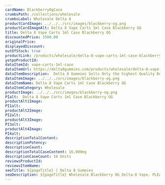 ```yaml
---
cardName: BlackberryOgCase
crumbsPath: /collections/wholesale
crumbsLabel: Wholesale Delta 8
productCardImage: ../../../src/images/blackberry-og.png
productCardImageAlt: Delta 8 Vape Carts 1ml Case Blackberry OG
title: Delta 8 Vape Carts 1ml Case Blackberry OG
discountedPrice: 1500.00
originalPrice:
displayedDiscount: 
outOfStock: true
productLink: /products/wholesale/delta-8-vape-carts-1ml-case-blackberry-og
yotpoProductId: 
dataItemId: vape-carts-1ml-case
dataItemUrl: https://delta8gummies.com/products/wholesale/delta-8-vape-carts-1ml-case-og
dataItemDescription:  Delta 8 Gummies Sells Only the highest Quality Delta 8 THC 200mg Pouches Fully Formulated from Hemp. These products are 2018 Federal Farm Bill Legal.
dataItemImage: ../../../src/images/blackberry-og.png
dataItemName: Delta 8 Vape Carts 1ml Case Blackberry OG
dataItemCategory: Wholesale
productImage: ../../../src/images/blackberry-og.png
PIalt:  Delta 8 Vape Carts 1ml Case Blackberry OG
productAlt1Image: 
PI1alt: 
productAlt2Image: 
PI2alt: 
productAlt3Image: 
PI3alt: 
productAlt4Image: 
PI4alt: 
descriptionTotalContent: 
descriptionPotency: 
descriptionCount: 
descriptionTotalCaseContent: 16,000mg
descriptionCaseCount: 16 Units
reviewsProductId: 
reviewsItemName: 
seoTitle: ${pageTitle} | Delta 8 Gummies
seoDescription: ${pageTitle} Wholesale Blackberry OG Delta-8 Vape. PLEASE NOTE We can not ship Delta 8 products to the following states Alaska, Arizona, Arkansas, Colorado, Delaware
---
```


